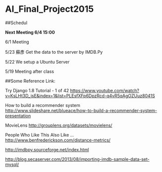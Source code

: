 # AI_Final_Project2015

##Schedul

**Next Meeting 6/4 15:00**

6/1 Meeting

5/23 蘇彥 Get the data to the server by IMDB.Py

5/22 We setup a Ubuntu Server

5/19 Meeting after class


##Some Reference Link:


Try Django 1.8 Tutorial - 1 of 42
<https://www.youtube.com/watch?v=KsLHt3D_jsE&index=1&list=PLEsfXFp6DpzRcd-q4vR5qAgOZUuz8041S>

How to build a recommender system
<http://www.slideshare.net/blueace/how-to-build-a-recommender-system-presentation>

MovieLens
<http://grouplens.org/datasets/movielens/>

People Who Like This Also Like ... 
<http://www.benfrederickson.com/distance-metrics/>

<http://imdbpy.sourceforge.net/index.html>

<http://blog.secaserver.com/2013/08/importing-imdb-sample-data-set-mysql/>
